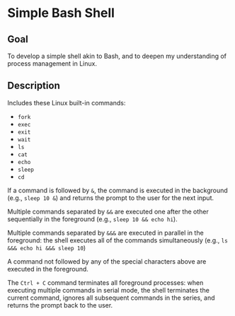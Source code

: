 # Simple Bash Shell

## Goal

To develop a simple shell akin to Bash, and to deepen my understanding of process management in Linux.

## Description

Includes these Linux built-in commands:
- `fork`
- `exec`
- `exit`
- `wait`
- `ls`
- `cat`
- `echo`
- `sleep`
- `cd`

If a command is followed by `&`, the command is executed in the background (e.g., `sleep 10 &`) and returns the prompt to the user for the next input.

Multiple commands separated by `&&` are executed one after the other sequentially in the foreground (e.g., `sleep 10 && echo hi`).

Multiple commands separated by `&&&` are executed in parallel in the foreground: the shell executes all of the commands simultaneously (e.g., `ls &&& echo hi &&& sleep 10`)

A command not followed by any of the special characters above are executed in the foreground.

The `Ctrl + C` command terminates all foreground processes: when executing multiple commands in serial mode, the shell terminates the current command, ignores all subsequent commands in the series, and returns the prompt back to the user.
